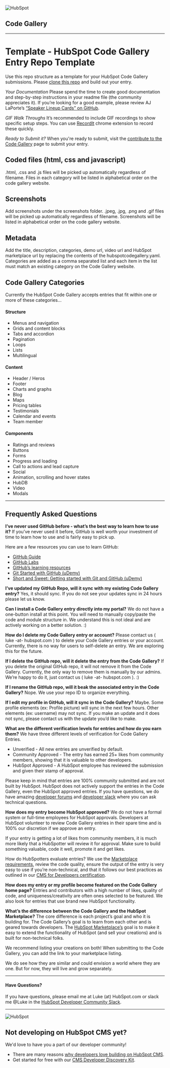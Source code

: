 ![HubSpot](https://cdn2.hubspot.net/hubfs/327485/HubSpot%20Wordmark%20-%20Full%20Color.png "HubSpot")
## Code Gallery

---

# Template - HubSpot Code Gallery Entry Repo Template
Use this repo structure as a template for your HubSpot Code Gallery submissions. Please [clone this repo](https://help.github.com/en/articles/cloning-a-repository) and build out your entry. 

*Your Documentation*
Please spend the time to create good documentation and step-by-step instructions in your readme file (the community appreciates it). If you’re looking for a good example, please review AJ LaPorte’s [“Speaker Lineup Cards” on GitHub](https://github.com/ajlaporte/Speaker-Lineup-Cards "AJ LaPorte's HubSpot Speaker Lineup Card Module, Code Gallery Submission").

*GIF Walk Throughs*
It’s recommended to include GIF recordings to show specific setup steps. You can use [RecordIt](http://recordit.co/ "RecordIt App for screen recording and GIFs") chrome extension to record these quickly. 

*Ready to Submit it?*
When you're ready to submit, visit the [contribute to the Code Gallery](https://hubs.ly/H0h79hk0) page to submit your entry. 

## Coded files (html, css and javascript)
.html, .css and .js files will be picked up automatically regardless of filename.
Files in each category will be listed in alphabetical order on the code gallery website.

## Screenshots
Add screenshots under the screenshots folder.
.jpeg, .jpg, .png and .gif files will be picked up automatically regardless of filename.
Screenshots will be listed in alphabetical order on the code gallery website.

## Metadata
Add the title, description, categories, demo url, video url and HubSpot marketplace url by replacing the contents of the hubspotcodegallery.yaml.
Categories are added as a comma separated list and each item in the list must match an existing category on the Code Gallery website.

## Code Gallery Categories
Currently the HubSpot Code Gallery accepts entries that fit within one or more of these categories…

#### Structure
  -  Menus and navigation
  -  Grids and content blocks
  -  Tabs and accordion
  -  Pagination
  -  Loops
  -  Lists
  -  Multilingual 
#### Content
  -  Header / Heros
  -  Footer
  -  Charts and graphs
  -  Blog
  -  Maps
  -  Pricing tables
  -  Testimonials
  -  Calendar and events
  -  Team member 
#### Components
  -  Ratings and reviews
  -  Buttons
  -  Forms
  -  Progress and loading
  -  Call to actions and lead capture
  -  Social
  -  Animation, scrolling and hover states
  -  HubDB
  -  Video
  -  Modals

---
## Frequently Asked Questions

**I’ve never used GitHub before - what’s the best way to learn how to use it?**
If you’ve never used it before, GitHub is well worth your investment of time to learn how to use and is fairly easy to pick up. 

Here are a few resources you can use to learn GitHub:
 - [GitHub Guide](https://guides.github.com/)
 - [GitHub Labs](https://lab.github.com/)
 - [GitHub’s learning resources](https://help.github.com/en/articles/git-and-github-learning-resources)
 - [Git Started with GitHub (uDemy)](https://www.udemy.com/git-started-with-github/?ranMID=39197&ranEAID=JVFxdTr9V80&ranSiteID=JVFxdTr9V80-Wp0yrvDl0Rf2eL56HFKvJw&LSNPUBID=JVFxdTr9V80)
 - [Short and Sweet: Getting started with Git and GitHub (uDemy)](https://www.udemy.com/short-and-sweet-get-started-with-git-and-github-right-now/?ranMID=39197&ranEAID=JVFxdTr9V80&ranSiteID=JVFxdTr9V80-fOFUeskz2UizmeChdvWi2g&LSNPUBID=JVFxdTr9V80)

**I’ve updated my GitHub Repo, will it sync with my existing Code Gallery entry?**
Yes, it should sync. If you do not see your updates sync in 24 hours please let us know. 

**Can I install a Code Gallery entry directly into my portal?**
We do not have a one-button install at this point. You will need to manually copy/paste the code and module structure in. We understand this is not ideal and are actively working on a better solution. :)

**How do I delete my Code Gallery entry or account?**
Please contact us ( luke -at- hubspot.com ) to delete your Code Gallery entries or your account. Currently, there is no way for users to self-delete an entry. We are exploring this for the future. 

**If I delete the GitHub repo, will it delete the entry from the Code Gallery?**
If you delete the original GitHub repo, it will not remove it from the Code Gallery. Currently, the only way to remove them is manually by our admins. We’re happy to do it, just contact us ( luke -at- hubspot.com ). :) 

**If I rename the GitHub repo, will it beak the associated entry in the Code Gallery?**
Nope. We use your repo ID to organize everything. 

**If I edit my profile in GitHub, will it sync in the Code Gallery?**
Maybe. Some profile elements (ex: Profile picture) will sync in the next few hours. Other elements (ex: username) may not sync. If you make an update and it does not sync, please contact us with the update you’d like to make. 

**What are the different verification levels for entries and how do you earn them?**
We have three different levels of verification for Code Gallery Entries. 
 - Unverified - All new entries are unverified by default. 
 - Community Approved - The entry has earned 25+ likes from community members, showing that it is valuable to other developers. 
 - HubSpot Approved - A HubSpot employee has reviewed the submission and given their stamp of approval. 

Please keep in mind that entries are 100% community submitted and are not built by HubSpot. HubSpot does not actively support the entries in the Code Gallery, even the HubSpot approved entries. If you have questions, we do have amazing [developer forums](https://community.hubspot.com/t5/HubSpot-Developers/ct-p/developers) and [developer slack](https://designers.hubspot.com/slack) where you can ask technical questions. 

**How does my entry become HubSpot approved?**
We do not have a formal system or full-time employees for HubSpot approvals. Developers at HubSpot volunteer to review Code Gallery entries in their spare time and is 100% our discretion if we approve an entry.

If your entry is getting a lot of likes from community members, it is much more likely that a HubSpotter will review it for approval. Make sure to build something valuable, code it well, promote it and get likes.

How do HubSpotters evaluate entries? We use the [Marketplace requirements](https://knowledge.hubspot.com/articles/kcs_article/resources/what-are-the-submission-requirements-for-the-template-marketplace), review the code quality, ensure the output of the entry is very easy to use if you’re non-technical, and that it follows our best practices as outlined in our [CMS for Developers certification](https://academy.hubspot.com/courses/cms-for-developers). 

**How does my entry or my profile become featured on the Code Gallery home page?**
Entries and contributors with a high number of likes, quality of code, and uniqueness/creativity are often ones selected to be featured. We also look for entries that use brand new HubSpot functionality. 

**What’s the difference between the Code Gallery and the HubSpot Marketplace?**
The core difference is each project’s goal and who it is building for. The Code Gallery’s goal is to learn from each other and is geared towards developers. The [HubSpot Marketplace’s](https://marketplace.hubspot.com) goal is to make it easy to extend the functionality of HubSpot (and sell your creations) and is built for non-technical folks.

We recommend listing your creations on both! When submitting to the Code Gallery, you can add the link to your marketplace listing.

We do see how they are similar and could envision a world where they are one. But for now, they will live and grow separately. 

---

#### Have Questions?
If you have questions, please email me at Luke (at) HubSpot.com or slack me @Luke in the [HubSpot Developer Community Slack](http://bit.ly/hubspot-dev-slack-signup-github "Join the HubSpot Developer Community Slack").

---
![HubSpot](https://cdn2.hubspot.net/hubfs/327485/HubSpot%20Wordmark%20-%20Full%20Color.png "HubSpot")
## Not developing on HubSpot CMS yet?
We'd love to have you a part of our developer community!
  -  There are many reasons [why developers love building on HubSpot CMS](https://designers.hubspot.com/web-developers-love-hubspot-cms "Why develop on HubSpot CMS?").
  -  Get started for free with our [CMS Developer Discovery Kit](https://designers.hubspot.com/discoverykit "Get started building on HubSpot for free!"). 
